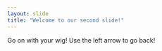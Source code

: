 ```yaml
---
layout: slide
title: "Welcome to our second slide!"
---
```

Go on with your wig!
Use the left arrow to go back!
